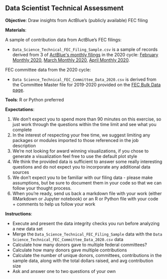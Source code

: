 ## Data Scientist Technical Assessment

**Objective**: Draw insights from ActBlue’s (publicly available) FEC filing

**Materials**:

A sample of contribution data from ActBlue’s FEC filings:
  - `Data_Science_Technical_FEC_Filing_Sample.csv` is a sample of records derived from 3 of [ActBlue's monthly filings](https://www.fec.gov/data/committee/C00401224/?tab=filings&cycle=2020) in the 2020 cycle: [February Monthly 2020](https://docquery.fec.gov/cgi-bin/forms/C00401224/1385527/), [March Monthly 2020](https://docquery.fec.gov/cgi-bin/forms/C00401224/1391686/), [April Monthly 2020](https://docquery.fec.gov/cgi-bin/forms/C00401224/1402724/).
  
FEC committee data from the 2020 cycle:
  - `Data Science_Technical_FEC_Committee_Data_2020.csv` is derived from the Committee Master file for 2019-2020 provided on the [FEC Bulk Data page](https://www.fec.gov/data/browse-data/?tab=bulk-data).

**Tools**:
R or Python preferred 

**Expectations**:
1. We don’t expect you to spend more than 90 minutes on this exercise, so just work through the questions within the time limit and see what you complete 
2. In the interest of respecting your free time, we suggest limiting any packages or modules imported to those referenced in the job description
3. We’re not looking for award winning visualizations, if you chose to generate a visualization feel free to use the default plot style
4. We think the provided data is sufficient to answer some really interesting questions and do not expect you to incorporate any additional data sources 
5. We don’t expect you to be familiar with our filing data - please make assumptions, but be sure to document them in your code so that we can follow your thought process.
6. When you’re ready, send us back a markdown file with your work (either RMarkdown or Jupyter notebook) or an R or Python file with your code  + comments to help us follow your work 

**Instructions**:

- Execute and present the data integrity checks you run before analyzing a new data set 
- Merge the `Data_Science_Technical_FEC_Filing_Sample` data with the `Data Science_Technical_FEC_Committee_Data_2020.csv` data 
- Calculate how many donors gave to multiple federal committees?
- Calculate how many donors gave multiple contributions 
- Calculate the number of unique donors, committees, contributions in the sample data, along with the total dollars raised, and avg contribution size
- Ask and answer one to two questions of your own 
